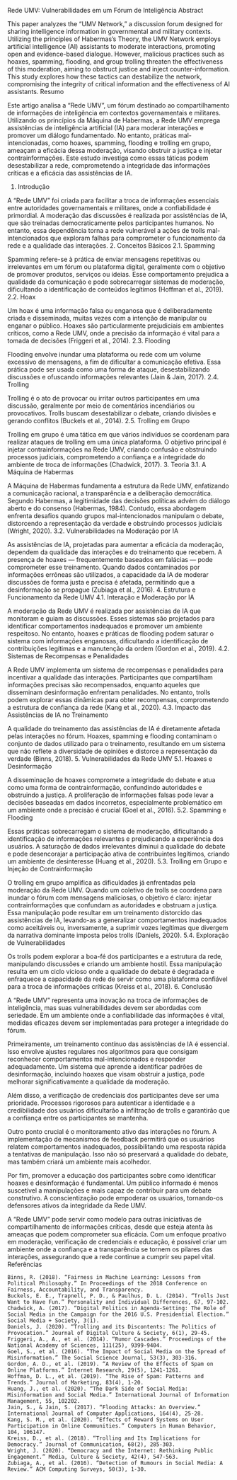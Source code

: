 Rede UMV: Vulnerabilidades em um Fórum de Inteligência
Abstract

This paper analyzes the “UMV Network,” a discussion forum designed for sharing intelligence information in governmental and military contexts. Utilizing the principles of Habermas’s Theory, the UMV Network employs artificial intelligence (AI) assistants to moderate interactions, promoting open and evidence-based dialogue. However, malicious practices such as hoaxes, spamming, flooding, and group trolling threaten the effectiveness of this moderation, aiming to obstruct justice and inject counter-information. This study explores how these tactics can destabilize the network, compromising the integrity of critical information and the effectiveness of AI assistants.
Resumo

Este artigo analisa a “Rede UMV”, um fórum destinado ao compartilhamento de informações de inteligência em contextos governamentais e militares. Utilizando os princípios da Máquina de Habermas, a Rede UMV emprega assistências de inteligência artificial (IA) para moderar interações e promover um diálogo fundamentado. No entanto, práticas mal-intencionadas, como hoaxes, spamming, flooding e trolling em grupo, ameaçam a eficácia dessa moderação, visando obstruir a justiça e injetar contrainformações. Este estudo investiga como essas táticas podem desestabilizar a rede, comprometendo a integridade das informações críticas e a eficácia das assistências de IA.
1. Introdução

A “Rede UMV” foi criada para facilitar a troca de informações essenciais entre autoridades governamentais e militares, onde a confiabilidade é primordial. A moderação das discussões é realizada por assistências de IA, que são treinadas democraticamente pelos participantes humanos. No entanto, essa dependência torna a rede vulnerável a ações de trolls mal-intencionados que exploram falhas para comprometer o funcionamento da rede e a qualidade das interações.
2. Conceitos Básicos
2.1. Spamming

Spamming refere-se à prática de enviar mensagens repetitivas ou irrelevantes em um fórum ou plataforma digital, geralmente com o objetivo de promover produtos, serviços ou ideias. Esse comportamento prejudica a qualidade da comunicação e pode sobrecarregar sistemas de moderação, dificultando a identificação de conteúdos legítimos (Hoffman et al., 2019).
2.2. Hoax

Um hoax é uma informação falsa ou enganosa que é deliberadamente criada e disseminada, muitas vezes com a intenção de manipular ou enganar o público. Hoaxes são particularmente prejudiciais em ambientes críticos, como a Rede UMV, onde a precisão da informação é vital para a tomada de decisões (Friggeri et al., 2014).
2.3. Flooding

Flooding envolve inundar uma plataforma ou rede com um volume excessivo de mensagens, a fim de dificultar a comunicação efetiva. Essa prática pode ser usada como uma forma de ataque, desestabilizando discussões e ofuscando informações relevantes (Jain & Jain, 2017).
2.4. Trolling

Trolling é o ato de provocar ou irritar outros participantes em uma discussão, geralmente por meio de comentários incendiários ou provocativos. Trolls buscam desestabilizar o debate, criando divisões e gerando conflitos (Buckels et al., 2014).
2.5. Trolling em Grupo

Trolling em grupo é uma tática em que vários indivíduos se coordenam para realizar ataques de trolling em uma única plataforma. O objetivo principal é injetar contrainformações na Rede UMV, criando confusão e obstruindo processos judiciais, comprometendo a confiança e a integridade do ambiente de troca de informações (Chadwick, 2017).
3. Teoria
3.1. A Máquina de Habermas

A Máquina de Habermas fundamenta a estrutura da Rede UMV, enfatizando a comunicação racional, a transparência e a deliberação democrática. Segundo Habermas, a legitimidade das decisões políticas advém do diálogo aberto e do consenso (Habermas, 1984). Contudo, essa abordagem enfrenta desafios quando grupos mal-intencionados manipulam o debate, distorcendo a representação da verdade e obstruindo processos judiciais (Wright, 2020).
3.2. Vulnerabilidades na Moderação por IA

As assistências de IA, projetadas para aumentar a eficácia da moderação, dependem da qualidade das interações e do treinamento que recebem. A presença de hoaxes — frequentemente baseados em falácias — pode comprometer esse treinamento. Quando dados contaminados por informações errôneas são utilizados, a capacidade da IA de moderar discussões de forma justa e precisa é afetada, permitindo que a desinformação se propague (Zubiaga et al., 2016).
4. Estrutura e Funcionamento da Rede UMV
4.1. Interação e Moderação por IA

A moderação da Rede UMV é realizada por assistências de IA que monitoram e guiam as discussões. Esses sistemas são projetados para identificar comportamentos inadequados e promover um ambiente respeitoso. No entanto, hoaxes e práticas de flooding podem saturar o sistema com informações enganosas, dificultando a identificação de contribuições legítimas e a manutenção da ordem (Gordon et al., 2019).
4.2. Sistemas de Recompensas e Penalidades

A Rede UMV implementa um sistema de recompensas e penalidades para incentivar a qualidade das interações. Participantes que compartilham informações precisas são recompensados, enquanto aqueles que disseminam desinformação enfrentam penalidades. No entanto, trolls podem explorar essas dinâmicas para obter recompensas, comprometendo a estrutura de confiança da rede (Kang et al., 2020).
4.3. Impacto das Assistências de IA no Treinamento

A qualidade do treinamento das assistências de IA é diretamente afetada pelas interações no fórum. Hoaxes, spamming e flooding contaminam o conjunto de dados utilizado para o treinamento, resultando em um sistema que não reflete a diversidade de opiniões e distorce a representação da verdade (Binns, 2018).
5. Vulnerabilidades da Rede UMV
5.1. Hoaxes e Desinformação

A disseminação de hoaxes compromete a integridade do debate e atua como uma forma de contrainformação, confundindo autoridades e obstruindo a justiça. A proliferação de informações falsas pode levar a decisões baseadas em dados incorretos, especialmente problemático em um ambiente onde a precisão é crucial (Goel et al., 2016).
5.2. Spamming e Flooding

Essas práticas sobrecarregam o sistema de moderação, dificultando a identificação de informações relevantes e prejudicando a experiência dos usuários. A saturação de dados irrelevantes diminui a qualidade do debate e pode desencorajar a participação ativa de contribuintes legítimos, criando um ambiente de desinteresse (Huang et al., 2020).
5.3. Trolling em Grupo e Injeção de Contrainformação

O trolling em grupo amplifica as dificuldades já enfrentadas pela moderação da Rede UMV. Quando um coletivo de trolls se coordena para inundar o fórum com mensagens maliciosas, o objetivo é claro: injetar contrainformações que confundam as autoridades e obstruam a justiça. Essa manipulação pode resultar em um treinamento distorcido das assistências de IA, levando-as a generalizar comportamentos inadequados como aceitáveis ou, inversamente, a suprimir vozes legítimas que divergem da narrativa dominante imposta pelos trolls (Daniels, 2020).
5.4. Exploração de Vulnerabilidades

Os trolls podem explorar a boa-fé dos participantes e a estrutura da rede, manipulando discussões e criando um ambiente hostil. Essa manipulação resulta em um ciclo vicioso onde a qualidade do debate é degradada e enfraquece a capacidade da rede de servir como uma plataforma confiável para a troca de informações críticas (Kreiss et al., 2018).
6. Conclusão

A “Rede UMV” representa uma inovação na troca de informações de inteligência, mas suas vulnerabilidades devem ser abordadas com seriedade. Em um ambiente onde a confiabilidade das informações é vital, medidas eficazes devem ser implementadas para proteger a integridade do fórum.

Primeiramente, um treinamento contínuo das assistências de IA é essencial. Isso envolve ajustes regulares nos algoritmos para que consigam reconhecer comportamentos mal-intencionados e responder adequadamente. Um sistema que aprende a identificar padrões de desinformação, incluindo hoaxes que visam obstruir a justiça, pode melhorar significativamente a qualidade da moderação.

Além disso, a verificação de credenciais dos participantes deve ser uma prioridade. Processos rigorosos para autenticar a identidade e a credibilidade dos usuários dificultarão a infiltração de trolls e garantirão que a confiança entre os participantes se mantenha.

Outro ponto crucial é o monitoramento ativo das interações no fórum. A implementação de mecanismos de feedback permitirá que os usuários relatem comportamentos inadequados, possibilitando uma resposta rápida a tentativas de manipulação. Isso não só preservará a qualidade do debate, mas também criará um ambiente mais acolhedor.

Por fim, promover a educação dos participantes sobre como identificar hoaxes e desinformação é fundamental. Um público informado é menos suscetível a manipulações e mais capaz de contribuir para um debate construtivo. A conscientização pode empoderar os usuários, tornando-os defensores ativos da integridade da Rede UMV.

A “Rede UMV” pode servir como modelo para outras iniciativas de compartilhamento de informações críticas, desde que esteja atenta às ameaças que podem comprometer sua eficácia. Com um enfoque proativo em moderação, verificação de credenciais e educação, é possível criar um ambiente onde a confiança e a transparência se tornem os pilares das interações, assegurando que a rede continue a cumprir seu papel vital.
Referências

    Binns, R. (2018). “Fairness in Machine Learning: Lessons from Political Philosophy.” In Proceedings of the 2018 Conference on Fairness, Accountability, and Transparency.
    Buckels, E. E., Trapnell, P. D., & Paulhus, D. L. (2014). “Trolls Just Want to Have Fun.” Personality and Individual Differences, 67, 97-102.
    Chadwick, A. (2017). “Digital Politics in Agenda-Setting: The Role of Social Media in the Campaign for the 2016 U.S. Presidential Election.” Social Media + Society, 3(1).
    Daniels, J. (2020). “Trolling and its Discontents: The Politics of Provocation.” Journal of Digital Culture & Society, 6(1), 29-45.
    Friggeri, A., A., et al. (2014). “Rumor Cascades.” Proceedings of the National Academy of Sciences, 111(25), 9399-9404.
    Goel, S., et al. (2016). “The Impact of Social Media on the Spread of Misinformation.” The Social Science Journal, 53(3), 303-316.
    Gordon, A. D., et al. (2019). “A Review of the Effects of Spam on Online Platforms.” Internet Research, 29(5), 1241-1261.
    Hoffman, D. L., et al. (2019). “The Rise of Spam: Patterns and Trends.” Journal of Marketing, 83(4), 1-20.
    Huang, J., et al. (2020). “The Dark Side of Social Media: Misinformation and Social Media.” International Journal of Information Management, 55, 102202.
    Jain, S., & Jain, S. (2017). “Flooding Attacks: An Overview.” International Journal of Computer Applications, 164(4), 25-28.
    Kang, S. M., et al. (2020). “Effects of Reward Systems on User Participation in Online Communities.” Computers in Human Behavior, 104, 106147.
    Kreiss, D., et al. (2018). “Trolling and Its Implications for Democracy.” Journal of Communication, 68(2), 285-303.
    Wright, J. (2020). “Democracy and the Internet: Rethinking Public Engagement.” Media, Culture & Society, 42(4), 547-563.
    Zubiaga, A., et al. (2016). “Detection of Rumours in Social Media: A Review.” ACM Computing Surveys, 50(3), 1-30.

